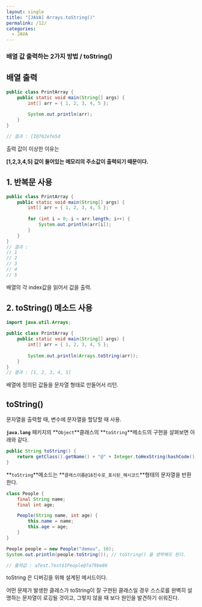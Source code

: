 ```yaml
---
layout: single
title: "[JAVA] Arrays.toString()"
permalink: /12/
categories:
  - JAVA
---
```



### 배열 값 출력하는 2가지 방법 / toString()

## 배열 출력

```java
public class PrintArray {
    public static void main(String[] args) {
        int[] arr = { 1, 2, 3, 4, 5 };
 
        System.out.println(arr); 
    }
}

// 결과 : [I@762efe5d
```

출력 값이 이상한 이유는

**[1,2,3,4,5] 값이 들어있는 메모리의 주소값이 출력되기 때문이다.**

## 1. 반복문 사용

```java
public class PrintArray {
    public static void main(String[] args) {
        int[] arr = { 1, 2, 3, 4, 5 };
 
        for (int i = 0; i < arr.length; i++) {
            System.out.println(arr[i]);
        }
    }
}
// 결과 : 
// 1
// 2
// 3
// 4
// 5
```

배열의 각 index값을 읽어서 값을 출력.

## 2. toString() 메소드 사용

```java
import java.util.Arrays;
 
public class PrintArray {
    public static void main(String[] args) {
        int[] arr = { 1, 2, 3, 4, 5 };
 
        System.out.println(Arrays.toString(arr));
    }
}
// 결과 : [1, 2, 3, 4, 5]
```

배열에 정의된 값들을 문자열 형태로 만들어서 리턴.

## toString()

문자열을 출력할 때, 변수에 문자열을 할당할 때 사용.

**`java.lang`** 패키지의 **`Object`**클래스의 **`toString`**메소드의 구현을 살펴보면 아래와 같다.

```java
public String toString() {
    return getClass().getName() + "@" + Integer.toHexString(hashCode());
}
```

**`toString`**메소드는 **`클래스이름@16진수로_표시된_해시코드`**형태의 문자열을 반환한다.

```java
class People {
    final String name;
    final int age;

    People(String name, int age) {
        this.name = name;
        this.age = age;
    }
}

People people = new People("demuu", 10);
System.out.println(people.toString()); // toString() 을 생략해도 된다.

// 출력값 : aTest.Test$1People@7a79be86
```

toString 은 디버깅을 위해 설계된 메서드이다.

어떤 문제가 발생한 클래스가 toString이 잘 구현된 클래스일 경우 스스로를 완벽히 설명하는 문자열이 로깅될 것이고, 그렇지 않을 때 보다 원인을 발견하기 쉬워진다.
